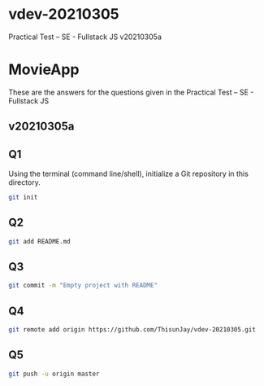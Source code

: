 # vdev-20210305
Practical Test – SE - Fullstack JS v20210305a

# MovieApp

These are the answers for the questions given in the Practical Test – SE - Fullstack JS

## v20210305a

## Q1

Using the terminal (command line/shell), initialize a Git repository in this directory.

```bash
git init
```

## Q2

```bash
git add README.md
```

## Q3
```bash
git commit -m "Empty project with README"
```

## Q4
```bash
git remote add origin https://github.com/ThisunJay/vdev-20210305.git
```

## Q5
```bash
git push -u origin master
```
